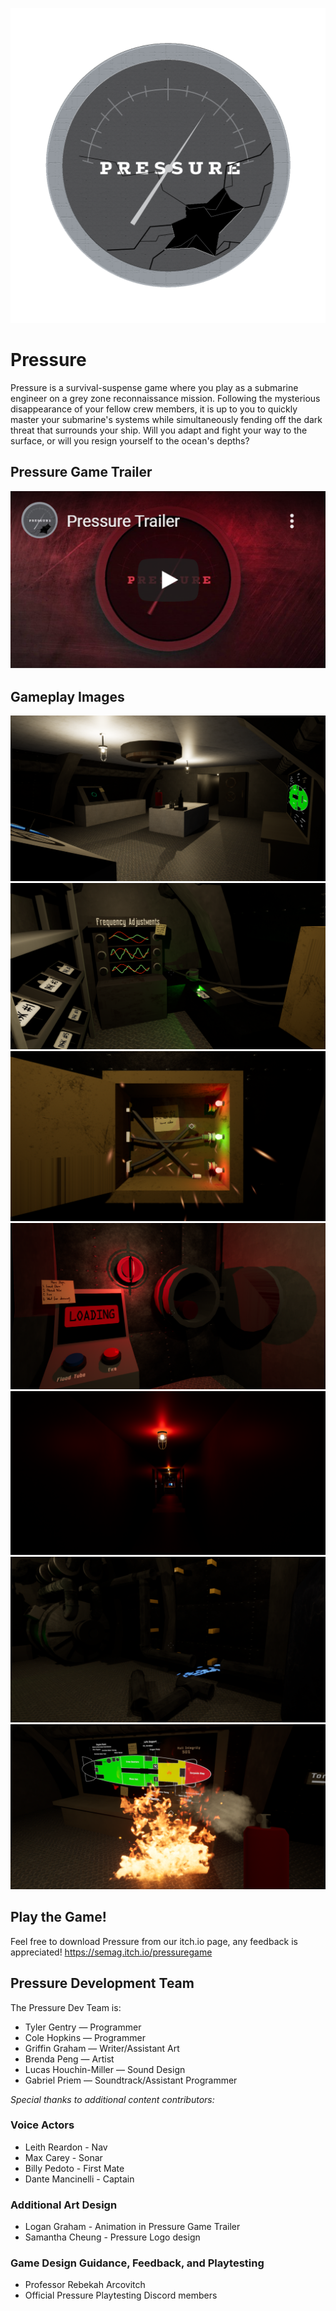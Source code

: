 ![](/GameplayImages/PressureLogo.png)
# Pressure
Pressure is a survival-suspense game where you play as a submarine engineer on a grey zone reconnaissance mission. Following the mysterious disappearance of your fellow crew members, it is up to you to quickly master your submarine's systems while simultaneously fending off the dark threat that surrounds your ship. Will you adapt and fight your way to the surface, or will you resign yourself to the ocean's depths?

## Pressure Game Trailer
[![Watch the video](/GameplayImages/youtubeLink.png)](https://youtu.be/fptSjPO6RoM)

## Gameplay Images
![Submarine Bridge](/GameplayImages/Bridge.png)
![Sonar Systems Room](/GameplayImages/FreqRoom.png)
![System Wiring Repair](/GameplayImages/Wires.png)
![Torpedo Bay](/GameplayImages/Red.png)
![Central Corridor](/GameplayImages/Corridor.png)
![Waterflow Pipe Repair](/GameplayImages/Pipes.png)
![Critical Systems Display](/GameplayImages/Extinguisher.png)

## Play the Game!
Feel free to download Pressure from our itch.io page, any feedback is appreciated!
https://semag.itch.io/pressuregame

## Pressure Development Team
The Pressure Dev Team is:
* Tyler Gentry — Programmer
* Cole Hopkins — Programmer
* Griffin Graham — Writer/Assistant Art
* Brenda Peng — Artist
* Lucas Houchin-Miller — Sound Design
* Gabriel Priem — Soundtrack/Assistant Programmer

*Special thanks to additional content contributors:*

### Voice Actors
* Leith Reardon - Nav
* Max Carey - Sonar
* Billy Pedoto - First Mate
* Dante Mancinelli - Captain

### Additional Art Design
* Logan Graham - Animation in Pressure Game Trailer
* Samantha Cheung - Pressure Logo design

### Game Design Guidance, Feedback, and Playtesting
* Professor Rebekah Arcovitch
* Official Pressure Playtesting Discord members
